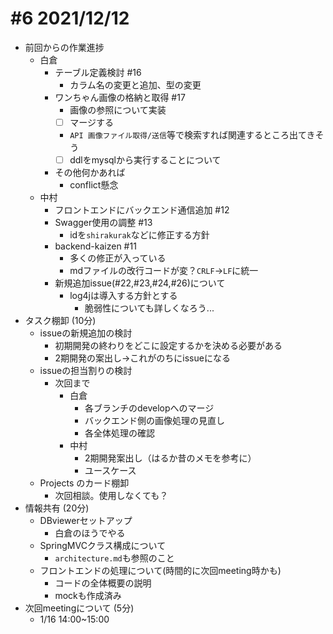 # #6 2021/12/12

- 前回からの作業進捗
  - 白倉
    - テーブル定義検討 #16
      - カラム名の変更と追加、型の変更
    - ワンちゃん画像の格納と取得 #17
      - 画像の参照について実装
      - [ ] マージする
      - `API 画像ファイル取得/送信`等で検索すれば関連するところ出てきそう
      - [ ] ddlをmysqlから実行することについて
    - その他何かあれば
      - conflict懸念
  - 中村
    - フロントエンドにバックエンド通信追加 #12
    - Swagger使用の調整 #13
      - idを`shirakurak`などに修正する方針
    - backend-kaizen #11
      - 多くの修正が入っている
      - mdファイルの改行コードが変？`CRLF`→`LF`に統一
    - 新規追加issue(#22,#23,#24,#26)について
      - log4jは導入する方針とする
        - 脆弱性についても詳しくなろう...
- タスク棚卸 (10分)
  - issueの新規追加の検討
    - 初期開発の終わりをどこに設定するかを決める必要がある
    - 2期開発の案出し→これがのちにissueになる
  - issueの担当割りの検討
    - 次回まで
      - 白倉
        - 各ブランチのdevelopへのマージ
        - バックエンド側の画像処理の見直し
        - 各全体処理の確認
      - 中村
        - 2期開発案出し（はるか昔のメモを参考に）
        - ユースケース
  - Projects のカード棚卸
    - 次回相談。使用しなくても？
- 情報共有 (20分)
  - DBviewerセットアップ
    - 白倉のほうでやる
  - SpringMVCクラス構成について
    - `architecture.md`も参照のこと
  - フロントエンドの処理について(時間的に次回meeting時かも)
    - コードの全体概要の説明
    - mockも作成済み
- 次回meetingについて (5分)
  - 1/16 14:00~15:00
